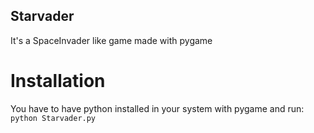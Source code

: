 ## Starvader
It's a SpaceInvader like game made with pygame

# Installation
You have to have python installed in your system with pygame and run:
`python Starvader.py`
